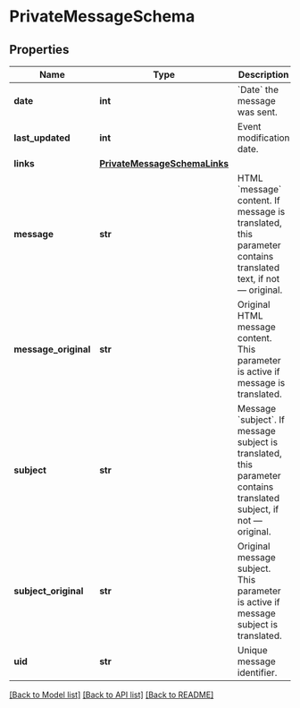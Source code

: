 # PrivateMessageSchema


## Properties
Name | Type | Description | Notes
------------ | ------------- | ------------- | -------------
**date** | **int** | &#x60;Date&#x60; the message was sent. | 
**last_updated** | **int** | Event modification date. | [optional] 
**links** | [**PrivateMessageSchemaLinks**](PrivateMessageSchemaLinks.md) |  | 
**message** | **str** | HTML &#x60;message&#x60; content. If message is translated, this parameter contains translated text, if not — original. | 
**message_original** | **str** | Original HTML message content. This parameter is active if message is translated. | [optional] 
**subject** | **str** | Message &#x60;subject&#x60;. If message subject is translated, this parameter contains translated subject, if not — original. | [optional] 
**subject_original** | **str** | Original message subject. This parameter is active if message subject is translated. | [optional] 
**uid** | **str** | Unique message identifier. | 

[[Back to Model list]](../README.md#documentation-for-models) [[Back to API list]](../README.md#documentation-for-api-endpoints) [[Back to README]](../README.md)



